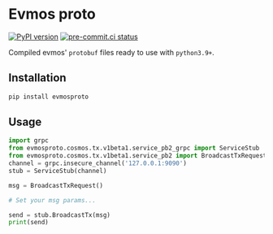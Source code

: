 # Evmos proto

[![PyPI version](https://badge.fury.io/py/evmosproto.svg)](https://badge.fury.io/py/evmosproto) [![pre-commit.ci status](https://results.pre-commit.ci/badge/github/hanchon-live/evmosproto/master.svg)](https://results.pre-commit.ci/latest/github/hanchon-live/evmosproto/master)

Compiled evmos' `protobuf` files ready to use with `python3.9+`.

## Installation

```sh
pip install evmosproto
```

## Usage

```python
import grpc
from evmosproto.cosmos.tx.v1beta1.service_pb2_grpc import ServiceStub
from evmosproto.cosmos.tx.v1beta1.service_pb2 import BroadcastTxRequest
channel = grpc.insecure_channel('127.0.0.1:9090')
stub = ServiceStub(channel)

msg = BroadcastTxRequest()

# Set your msg params...

send = stub.BroadcastTx(msg)
print(send)
```

